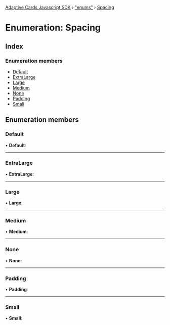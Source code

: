 [Adaptive Cards Javascript SDK](../README.md) › ["enums"](../modules/_enums_.md) › [Spacing](_enums_.spacing.md)

# Enumeration: Spacing

## Index

### Enumeration members

* [Default](_enums_.spacing.md#default)
* [ExtraLarge](_enums_.spacing.md#extralarge)
* [Large](_enums_.spacing.md#large)
* [Medium](_enums_.spacing.md#medium)
* [None](_enums_.spacing.md#none)
* [Padding](_enums_.spacing.md#padding)
* [Small](_enums_.spacing.md#small)

## Enumeration members

###  Default

• **Default**:

___

###  ExtraLarge

• **ExtraLarge**:

___

###  Large

• **Large**:

___

###  Medium

• **Medium**:

___

###  None

• **None**:

___

###  Padding

• **Padding**:

___

###  Small

• **Small**:
